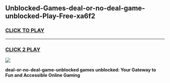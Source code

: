 
## Unblocked-Games-deal-or-no-deal-game-unblocked-Play-Free-xa6f2
<h3>
<a href="https://premium76.site?title=deal-or-no-deal-game-unblocked&ref=20M">CLICK TO PLAY</a></h3>
<hr>

<h3>
<a href="https://premium76.site?title=deal-or-no-deal-game-unblocked&ref=20M">CLICK 2 PLAY</a>
  
</h3>

<a href="https://premium76.site?title=deal-or-no-deal-game-unblocked&ref=19M"><img src="https://clearcache.store/games.png"></a>


**deal-or-no-deal-game-unblocked games unblocked: Your Gateway to Fun and Accessible Online Gaming**
